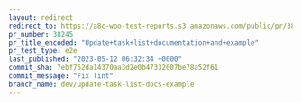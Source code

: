 ```yaml
---
layout: redirect
redirect_to: https://a8c-woo-test-reports.s3.amazonaws.com/public/pr/38245/e2e/index.html
pr_number: 38245
pr_title_encoded: "Update+task+list+documentation+and+example"
pr_test_type: e2e
last_published: "2023-05-12 06:32:34 +0000"
commit_sha: 7ebf752da14370aa3d2e0b47332007be78a52f61
commit_message: "Fix lint"
branch_name: dev/update-task-list-docs-example
---
```

